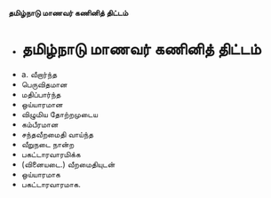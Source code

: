 **தமிழ்நாடு மாணவர் கணினித் திட்டம்**
- # தமிழ்நாடு மாணவர் கணினித் திட்டம்
- a. வீறார்ந்த
- பெருவிதமான
- மதிப்பார்ந்த
- ஒய்யாரமான
- விழுமிய தோற்றமுடைய
- கம்பீரமான
- சந்தவீறமைதி வாய்ந்த
- வீறுநடை நான்ற
- பகட்டாரவாரமிக்க
- (வினையடை.) வீறமைதியுடன்
- ஒய்யாரமாக
- பகட்டாரவாரமாக.

